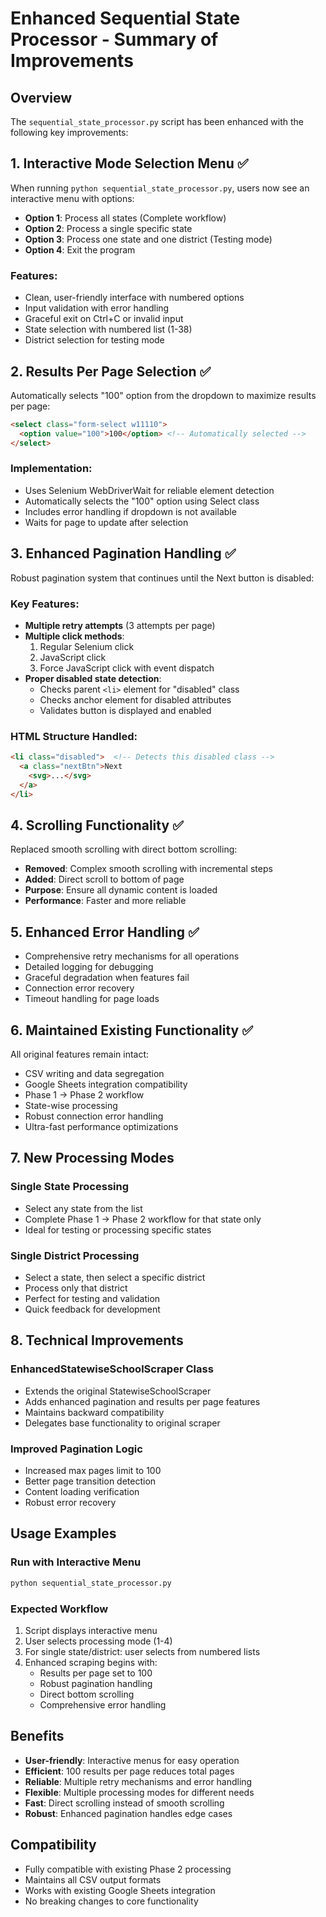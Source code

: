 # Enhanced Sequential State Processor - Summary of Improvements

## Overview
The `sequential_state_processor.py` script has been enhanced with the following key improvements:

## 1. Interactive Mode Selection Menu ✅
When running `python sequential_state_processor.py`, users now see an interactive menu with options:
- **Option 1**: Process all states (Complete workflow)
- **Option 2**: Process a single specific state
- **Option 3**: Process one state and one district (Testing mode)
- **Option 4**: Exit the program

### Features:
- Clean, user-friendly interface with numbered options
- Input validation with error handling
- Graceful exit on Ctrl+C or invalid input
- State selection with numbered list (1-38)
- District selection for testing mode

## 2. Results Per Page Selection ✅
Automatically selects "100" option from the dropdown to maximize results per page:
```html
<select class="form-select w11110">
  <option value="100">100</option> <!-- Automatically selected -->
</select>
```

### Implementation:
- Uses Selenium WebDriverWait for reliable element detection
- Automatically selects the "100" option using Select class
- Includes error handling if dropdown is not available
- Waits for page to update after selection

## 3. Enhanced Pagination Handling ✅
Robust pagination system that continues until the Next button is disabled:

### Key Features:
- **Multiple retry attempts** (3 attempts per page)
- **Multiple click methods**:
  1. Regular Selenium click
  2. JavaScript click
  3. Force JavaScript click with event dispatch
- **Proper disabled state detection**:
  - Checks parent `<li>` element for "disabled" class
  - Checks anchor element for disabled attributes
  - Validates button is displayed and enabled

### HTML Structure Handled:
```html
<li class="disabled">  <!-- Detects this disabled class -->
  <a class="nextBtn">Next 
    <svg>...</svg>
  </a>
</li>
```

## 4. Scrolling Functionality ✅
Replaced smooth scrolling with direct bottom scrolling:
- **Removed**: Complex smooth scrolling with incremental steps
- **Added**: Direct scroll to bottom of page
- **Purpose**: Ensure all dynamic content is loaded
- **Performance**: Faster and more reliable

## 5. Enhanced Error Handling ✅
- Comprehensive retry mechanisms for all operations
- Detailed logging for debugging
- Graceful degradation when features fail
- Connection error recovery
- Timeout handling for page loads

## 6. Maintained Existing Functionality ✅
All original features remain intact:
- CSV writing and data segregation
- Google Sheets integration compatibility
- Phase 1 → Phase 2 workflow
- State-wise processing
- Robust connection error handling
- Ultra-fast performance optimizations

## 7. New Processing Modes

### Single State Processing
- Select any state from the list
- Complete Phase 1 → Phase 2 workflow for that state only
- Ideal for testing or processing specific states

### Single District Processing
- Select a state, then select a specific district
- Process only that district
- Perfect for testing and validation
- Quick feedback for development

## 8. Technical Improvements

### EnhancedStatewiseSchoolScraper Class
- Extends the original StatewiseSchoolScraper
- Adds enhanced pagination and results per page features
- Maintains backward compatibility
- Delegates base functionality to original scraper

### Improved Pagination Logic
- Increased max pages limit to 100
- Better page transition detection
- Content loading verification
- Robust error recovery

## Usage Examples

### Run with Interactive Menu
```bash
python sequential_state_processor.py
```

### Expected Workflow
1. Script displays interactive menu
2. User selects processing mode (1-4)
3. For single state/district: user selects from numbered lists
4. Enhanced scraping begins with:
   - Results per page set to 100
   - Robust pagination handling
   - Direct bottom scrolling
   - Comprehensive error handling

## Benefits
- **User-friendly**: Interactive menus for easy operation
- **Efficient**: 100 results per page reduces total pages
- **Reliable**: Multiple retry mechanisms and error handling
- **Flexible**: Multiple processing modes for different needs
- **Fast**: Direct scrolling instead of smooth scrolling
- **Robust**: Enhanced pagination handles edge cases

## Compatibility
- Fully compatible with existing Phase 2 processing
- Maintains all CSV output formats
- Works with existing Google Sheets integration
- No breaking changes to core functionality

